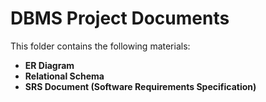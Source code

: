# DBMS Project Documents

This folder contains the following materials:

- **ER Diagram**  
- **Relational Schema**  
- **SRS Document (Software Requirements Specification)** 

